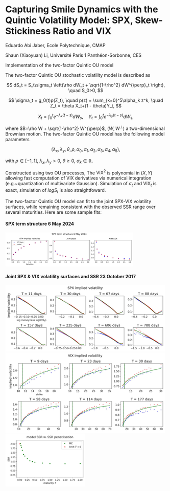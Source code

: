# Capturing Smile Dynamics with the Quintic Volatility Model: SPX, Skew-Stickiness Ratio and VIX

Eduardo Abi Jaber, Ecole Polytechnique, CMAP

Shaun (Xiaoyuan) Li, Université Paris 1 Panthéon-Sorbonne, CES

Implementation of the two-factor Quintic OU model

The two-factor Quintic OU stochastic volatility model is described as

$$
dS_t = S_t\sigma_t \left(\rho dW_t + \sqrt{1-\rho^2} dW^{\perp}_t \right), \quad S_0>0,
$$

$$
\sigma_t = g_0(t)p(Z_t), \quad p(z) = \sum_{k=0}^5\alpha_k z^k, \quad Z_t =  \theta X_t+(1 - \theta)Y_t,
$$

$$
X_t = \int_0^t e^{-\lambda_x(t-s)}dW_s, \quad Y_t = \int_0^t e^{-\lambda_y(t-s)}dW_s,
$$

where $B=\rho W + \sqrt{1-\rho^2} W^{\perp}$, $(W,W^{\perp})$ a two-dimensional Brownian motion. The two-factor Quintic OU model has the following model parameters

$$
(\lambda_x, \lambda_y, \theta, \rho, \alpha_0, \alpha_1, \alpha_2, \alpha_3, \alpha_4, \alpha_5),$$

with $\rho \in [-1,1]$, $\lambda_x, \lambda_y >0$, $\theta \geq 0$, $\alpha_k \in \mathbb{R}$.

Constructed using two OU processes, The $\mbox{VIX}^2$ is polynomial in $(X, Y)$ allowing fast computation of VIX derivatives via numerical integration (e.g.~quantization of multivariate Gaussian). Simulation of $\sigma_t$ and $\mbox{VIX}_t$ is exact, simulation of $logS_t$ is also straightfoward.  

The two-factor Quintic OU model can fit to the joint SPX-VIX volatility surfaces, while remaining consistent with the observed SSR range over several maturities. Here are some sample fits:

#### SPX term structure 6 May 2024
<img src="images/spx_term_structure_calib_06052024.jpg" alt="PDF Preview" width="400"/>

#### Joint SPX & VIX volatility surfaces and SSR 23 October 2017
<img src="images/spx_2_fac_long_2_w_ssr.jpg" alt="PDF Preview" width="500"/>
<img src="images/vix_2_fac_long_w_ssr.jpg" alt="PDF Preview" width="500"/>
<img src="images/two_factor_quintic_ou_ssr_calib.jpg" alt="PDF Preview" width="250"/>



